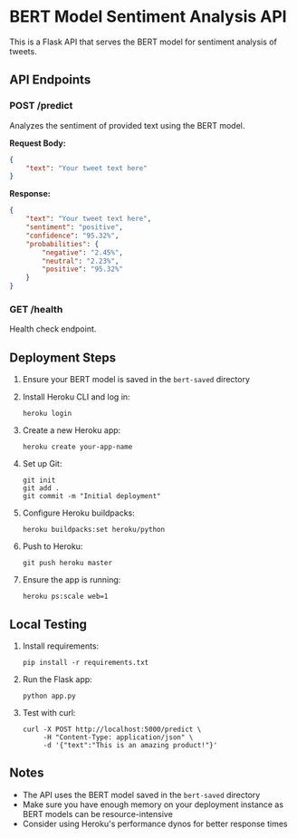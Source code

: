 # BERT Model Sentiment Analysis API

This is a Flask API that serves the BERT model for sentiment analysis of tweets.

## API Endpoints

### POST /predict
Analyzes the sentiment of provided text using the BERT model.

**Request Body:**
```json
{
    "text": "Your tweet text here"
}
```

**Response:**
```json
{
    "text": "Your tweet text here",
    "sentiment": "positive",
    "confidence": "95.32%",
    "probabilities": {
        "negative": "2.45%",
        "neutral": "2.23%",
        "positive": "95.32%"
    }
}
```

### GET /health
Health check endpoint.

## Deployment Steps

1. Ensure your BERT model is saved in the `bert-saved` directory

2. Install Heroku CLI and log in:
   ```
   heroku login
   ```

3. Create a new Heroku app:
   ```
   heroku create your-app-name
   ```

4. Set up Git:
   ```
   git init
   git add .
   git commit -m "Initial deployment"
   ```

5. Configure Heroku buildpacks:
   ```
   heroku buildpacks:set heroku/python
   ```

6. Push to Heroku:
   ```
   git push heroku master
   ```

7. Ensure the app is running:
   ```
   heroku ps:scale web=1
   ```

## Local Testing

1. Install requirements:
   ```
   pip install -r requirements.txt
   ```

2. Run the Flask app:
   ```
   python app.py
   ```

3. Test with curl:
   ```
   curl -X POST http://localhost:5000/predict \
        -H "Content-Type: application/json" \
        -d '{"text":"This is an amazing product!"}'
   ```

## Notes
- The API uses the BERT model saved in the `bert-saved` directory
- Make sure you have enough memory on your deployment instance as BERT models can be resource-intensive
- Consider using Heroku's performance dynos for better response times
